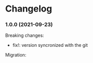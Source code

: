 # Changelog

### 1.0.0 (2021-09-23)

Breaking changes:

-   fix!: version syncronized with the git

Migration:
